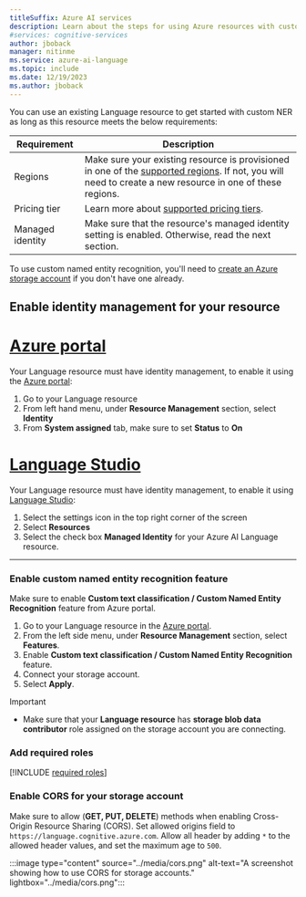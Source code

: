 ```yaml
---
titleSuffix: Azure AI services
description: Learn about the steps for using Azure resources with custom NER.
#services: cognitive-services
author: jboback
manager: nitinme
ms.service: azure-ai-language
ms.topic: include
ms.date: 12/19/2023
ms.author: jboback
---
```


You can use an existing Language resource to get started with custom NER as long as this resource meets the below requirements:

|Requirement  |Description  |
|---------|---------|
|Regions     | Make sure your existing resource is provisioned in one of the [supported regions](../service-limits.md#regional-availability). If not, you will need to create a new resource in one of these regions.        |
|Pricing tier     | Learn more about [supported pricing tiers](../service-limits.md#language-resource-limits).        |
|Managed identity     | Make sure that the resource's managed identity setting is enabled. Otherwise, read the next section. |

To use custom named entity recognition, you'll need to [create an Azure storage account](../../../../storage/common/storage-account-create.md) if you don't have one already. 

## Enable identity management for your resource

# [Azure portal](#tab/portal)

Your Language resource must have identity management, to enable it using the [Azure portal](https://portal.azure.com):

1. Go to your Language resource
2. From left hand menu, under **Resource Management** section, select **Identity**
3. From **System assigned** tab, make sure to set **Status** to **On**

# [Language Studio](#tab/studio)

Your Language resource must have identity management, to enable it using [Language Studio](https://aka.ms/languageStudio):

1. Select the settings icon in the top right corner of the screen
2. Select **Resources**
3. Select the check box **Managed Identity** for your Azure AI Language resource.

---

### Enable custom named entity recognition feature

Make sure to enable **Custom text classification / Custom Named Entity Recognition** feature from Azure portal.

1. Go to your Language resource in the [Azure portal](https://portal.azure.com).
2. From the left side menu, under **Resource Management** section, select **Features**.
3. Enable **Custom text classification / Custom Named Entity Recognition** feature.
4. Connect your storage account.
5. Select **Apply**.

>[!Important]
> * Make sure that your **Language resource** has **storage blob data contributor** role assigned on the storage account you are connecting.

### Add required roles

[!INCLUDE [required roles](../includes/roles-for-resource-and-storage.md)]

### Enable CORS for your storage account

Make sure to allow (**GET, PUT, DELETE**) methods when enabling Cross-Origin Resource Sharing (CORS). 
Set allowed origins field to `https://language.cognitive.azure.com`. Allow all header by adding `*` to the allowed header values, and set the maximum age to `500`.

:::image type="content" source="../media/cors.png" alt-text="A screenshot showing how to use CORS for storage accounts." lightbox="../media/cors.png":::
